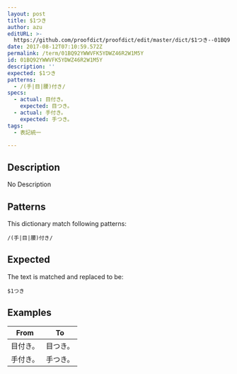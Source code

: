 ```yaml
---
layout: post
title: $1つき
author: azu
editURL: >-
  https://github.com/proofdict/proofdict/edit/master/dict/$1つき--01BQ92YWWVFK5YDWZ46R2W1M5Y.yml
date: 2017-08-12T07:10:59.572Z
permalink: /term/01BQ92YWWVFK5YDWZ46R2W1M5Y
id: 01BQ92YWWVFK5YDWZ46R2W1M5Y
description: ''
expected: $1つき
patterns:
  - /(手|目|腰)付き/
specs:
  - actual: 目付き。
    expected: 目つき。
  - actual: 手付き。
    expected: 手つき。
tags:
  - 表記統一

---
```


## Description

No Description 

## Patterns

This dictionary match following patterns:

    /(手|目|腰)付き/

## Expected

The text is matched and replaced to be:

    $1つき

## Examples

| From | To   |
| ---- | ---- |
| 目付き。 | 目つき。 |
| 手付き。 | 手つき。 |
